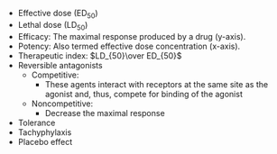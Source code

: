 - Effective dose (ED<sub>50</sub>)
- Lethal dose (LD<sub>50</sub>)
- Efficacy: The maximal response produced by a drug (y-axis).
- Potency: Also termed effective dose concentration (x-axis).
- Therapeutic index: $LD_{50}\over ED_{50}$ 
- Reversible antagonists
	- Competitive:
		- These agents interact with receptors at the same site as the agonist and, thus, compete for binding of the agonist
	- Noncompetitive:
		- Decrease the maximal response
- Tolerance
- Tachyphylaxis
- Placebo effect